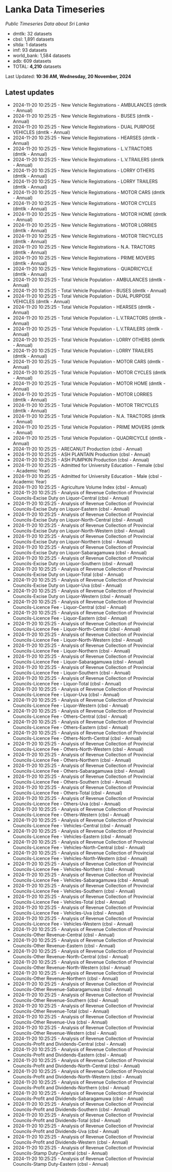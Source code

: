 # Lanka Data Timeseries
*Public Timeseries Data about Sri Lanka*

* dmtlk: 32 datasets
* cbsl: 1,891 datasets
* sltda: 1 datasets
* imf: 93 datasets
* world_bank: 1,584 datasets
* adb: 609 datasets
* TOTAL: **4,210** datasets

Last Updated: **10:36 AM, Wednesday, 20 November, 2024**

## Latest updates

* 2024-11-20 10:25:25 - New Vehicle Registrations - AMBULANCES (dmtlk - Annual)
* 2024-11-20 10:25:25 - New Vehicle Registrations - BUSES (dmtlk - Annual)
* 2024-11-20 10:25:25 - New Vehicle Registrations - DUAL PURPOSE VEHICLES (dmtlk - Annual)
* 2024-11-20 10:25:25 - New Vehicle Registrations - HEARSES (dmtlk - Annual)
* 2024-11-20 10:25:25 - New Vehicle Registrations - L.V.TRACTORS (dmtlk - Annual)
* 2024-11-20 10:25:25 - New Vehicle Registrations - L.V.TRAILERS (dmtlk - Annual)
* 2024-11-20 10:25:25 - New Vehicle Registrations - LORRY OTHERS (dmtlk - Annual)
* 2024-11-20 10:25:25 - New Vehicle Registrations - LORRY TRAILERS (dmtlk - Annual)
* 2024-11-20 10:25:25 - New Vehicle Registrations - MOTOR CARS (dmtlk - Annual)
* 2024-11-20 10:25:25 - New Vehicle Registrations - MOTOR CYCLES (dmtlk - Annual)
* 2024-11-20 10:25:25 - New Vehicle Registrations - MOTOR HOME (dmtlk - Annual)
* 2024-11-20 10:25:25 - New Vehicle Registrations - MOTOR LORRIES (dmtlk - Annual)
* 2024-11-20 10:25:25 - New Vehicle Registrations - MOTOR TRICYCLES (dmtlk - Annual)
* 2024-11-20 10:25:25 - New Vehicle Registrations - N.A. TRACTORS (dmtlk - Annual)
* 2024-11-20 10:25:25 - New Vehicle Registrations - PRIME MOVERS (dmtlk - Annual)
* 2024-11-20 10:25:25 - New Vehicle Registrations - QUADRICYCLE (dmtlk - Annual)
* 2024-11-20 10:25:25 - Total Vehicle Population - AMBULANCES (dmtlk - Annual)
* 2024-11-20 10:25:25 - Total Vehicle Population - BUSES (dmtlk - Annual)
* 2024-11-20 10:25:25 - Total Vehicle Population - DUAL PURPOSE VEHICLES (dmtlk - Annual)
* 2024-11-20 10:25:25 - Total Vehicle Population - HEARSES (dmtlk - Annual)
* 2024-11-20 10:25:25 - Total Vehicle Population - L.V.TRACTORS (dmtlk - Annual)
* 2024-11-20 10:25:25 - Total Vehicle Population - L.V.TRAILERS (dmtlk - Annual)
* 2024-11-20 10:25:25 - Total Vehicle Population - LORRY OTHERS (dmtlk - Annual)
* 2024-11-20 10:25:25 - Total Vehicle Population - LORRY TRAILERS (dmtlk - Annual)
* 2024-11-20 10:25:25 - Total Vehicle Population - MOTOR CARS (dmtlk - Annual)
* 2024-11-20 10:25:25 - Total Vehicle Population - MOTOR CYCLES (dmtlk - Annual)
* 2024-11-20 10:25:25 - Total Vehicle Population - MOTOR HOME (dmtlk - Annual)
* 2024-11-20 10:25:25 - Total Vehicle Population - MOTOR LORRIES (dmtlk - Annual)
* 2024-11-20 10:25:25 - Total Vehicle Population - MOTOR TRICYCLES (dmtlk - Annual)
* 2024-11-20 10:25:25 - Total Vehicle Population - N.A. TRACTORS (dmtlk - Annual)
* 2024-11-20 10:25:25 - Total Vehicle Population - PRIME MOVERS (dmtlk - Annual)
* 2024-11-20 10:25:25 - Total Vehicle Population - QUADRICYCLE (dmtlk - Annual)
* 2024-11-20 10:25:25 - ARECANUT Production (cbsl - Annual)
* 2024-11-20 10:25:25 - ASH PLANTAIN Production (cbsl - Annual)
* 2024-11-20 10:25:25 - ASH PUMPKIN Production (cbsl - Annual)
* 2024-11-20 10:25:25 - Admitted for University Education - Female (cbsl - Academic Year)
* 2024-11-20 10:25:25 - Admitted for University Education - Male (cbsl - Academic Year)
* 2024-11-20 10:25:25 - Agriculture Volume Index (cbsl - Annual)
* 2024-11-20 10:25:25 - Analysis of Revenue Collection of Provincial Councils-Excise Duty on Liquor-Central (cbsl - Annual)
* 2024-11-20 10:25:25 - Analysis of Revenue Collection of Provincial Councils-Excise Duty on Liquor-Eastern (cbsl - Annual)
* 2024-11-20 10:25:25 - Analysis of Revenue Collection of Provincial Councils-Excise Duty on Liquor-North-Central (cbsl - Annual)
* 2024-11-20 10:25:25 - Analysis of Revenue Collection of Provincial Councils-Excise Duty on Liquor-North-Western (cbsl - Annual)
* 2024-11-20 10:25:25 - Analysis of Revenue Collection of Provincial Councils-Excise Duty on Liquor-Northern (cbsl - Annual)
* 2024-11-20 10:25:25 - Analysis of Revenue Collection of Provincial Councils-Excise Duty on Liquor-Sabaragamuwa (cbsl - Annual)
* 2024-11-20 10:25:25 - Analysis of Revenue Collection of Provincial Councils-Excise Duty on Liquor-Southern (cbsl - Annual)
* 2024-11-20 10:25:25 - Analysis of Revenue Collection of Provincial Councils-Excise Duty on Liquor-Total (cbsl - Annual)
* 2024-11-20 10:25:25 - Analysis of Revenue Collection of Provincial Councils-Excise Duty on Liquor-Uva (cbsl - Annual)
* 2024-11-20 10:25:25 - Analysis of Revenue Collection of Provincial Councils-Excise Duty on Liquor-Western (cbsl - Annual)
* 2024-11-20 10:25:25 - Analysis of Revenue Collection of Provincial Councils-Licence Fee - Liquor-Central (cbsl - Annual)
* 2024-11-20 10:25:25 - Analysis of Revenue Collection of Provincial Councils-Licence Fee - Liquor-Eastern (cbsl - Annual)
* 2024-11-20 10:25:25 - Analysis of Revenue Collection of Provincial Councils-Licence Fee - Liquor-North-Central (cbsl - Annual)
* 2024-11-20 10:25:25 - Analysis of Revenue Collection of Provincial Councils-Licence Fee - Liquor-North-Western (cbsl - Annual)
* 2024-11-20 10:25:25 - Analysis of Revenue Collection of Provincial Councils-Licence Fee - Liquor-Northern (cbsl - Annual)
* 2024-11-20 10:25:25 - Analysis of Revenue Collection of Provincial Councils-Licence Fee - Liquor-Sabaragamuwa (cbsl - Annual)
* 2024-11-20 10:25:25 - Analysis of Revenue Collection of Provincial Councils-Licence Fee - Liquor-Southern (cbsl - Annual)
* 2024-11-20 10:25:25 - Analysis of Revenue Collection of Provincial Councils-Licence Fee - Liquor-Total (cbsl - Annual)
* 2024-11-20 10:25:25 - Analysis of Revenue Collection of Provincial Councils-Licence Fee - Liquor-Uva (cbsl - Annual)
* 2024-11-20 10:25:25 - Analysis of Revenue Collection of Provincial Councils-Licence Fee - Liquor-Western (cbsl - Annual)
* 2024-11-20 10:25:25 - Analysis of Revenue Collection of Provincial Councils-Licence Fee - Others-Central (cbsl - Annual)
* 2024-11-20 10:25:25 - Analysis of Revenue Collection of Provincial Councils-Licence Fee - Others-Eastern (cbsl - Annual)
* 2024-11-20 10:25:25 - Analysis of Revenue Collection of Provincial Councils-Licence Fee - Others-North-Central (cbsl - Annual)
* 2024-11-20 10:25:25 - Analysis of Revenue Collection of Provincial Councils-Licence Fee - Others-North-Western (cbsl - Annual)
* 2024-11-20 10:25:25 - Analysis of Revenue Collection of Provincial Councils-Licence Fee - Others-Northern (cbsl - Annual)
* 2024-11-20 10:25:25 - Analysis of Revenue Collection of Provincial Councils-Licence Fee - Others-Sabaragamuwa (cbsl - Annual)
* 2024-11-20 10:25:25 - Analysis of Revenue Collection of Provincial Councils-Licence Fee - Others-Southern (cbsl - Annual)
* 2024-11-20 10:25:25 - Analysis of Revenue Collection of Provincial Councils-Licence Fee - Others-Total (cbsl - Annual)
* 2024-11-20 10:25:25 - Analysis of Revenue Collection of Provincial Councils-Licence Fee - Others-Uva (cbsl - Annual)
* 2024-11-20 10:25:25 - Analysis of Revenue Collection of Provincial Councils-Licence Fee - Others-Western (cbsl - Annual)
* 2024-11-20 10:25:25 - Analysis of Revenue Collection of Provincial Councils-Licence Fee - Vehicles-Central (cbsl - Annual)
* 2024-11-20 10:25:25 - Analysis of Revenue Collection of Provincial Councils-Licence Fee - Vehicles-Eastern (cbsl - Annual)
* 2024-11-20 10:25:25 - Analysis of Revenue Collection of Provincial Councils-Licence Fee - Vehicles-North-Central (cbsl - Annual)
* 2024-11-20 10:25:25 - Analysis of Revenue Collection of Provincial Councils-Licence Fee - Vehicles-North-Western (cbsl - Annual)
* 2024-11-20 10:25:25 - Analysis of Revenue Collection of Provincial Councils-Licence Fee - Vehicles-Northern (cbsl - Annual)
* 2024-11-20 10:25:25 - Analysis of Revenue Collection of Provincial Councils-Licence Fee - Vehicles-Sabaragamuwa (cbsl - Annual)
* 2024-11-20 10:25:25 - Analysis of Revenue Collection of Provincial Councils-Licence Fee - Vehicles-Southern (cbsl - Annual)
* 2024-11-20 10:25:25 - Analysis of Revenue Collection of Provincial Councils-Licence Fee - Vehicles-Total (cbsl - Annual)
* 2024-11-20 10:25:25 - Analysis of Revenue Collection of Provincial Councils-Licence Fee - Vehicles-Uva (cbsl - Annual)
* 2024-11-20 10:25:25 - Analysis of Revenue Collection of Provincial Councils-Licence Fee - Vehicles-Western (cbsl - Annual)
* 2024-11-20 10:25:25 - Analysis of Revenue Collection of Provincial Councils-Other Revenue-Central (cbsl - Annual)
* 2024-11-20 10:25:25 - Analysis of Revenue Collection of Provincial Councils-Other Revenue-Eastern (cbsl - Annual)
* 2024-11-20 10:25:25 - Analysis of Revenue Collection of Provincial Councils-Other Revenue-North-Central (cbsl - Annual)
* 2024-11-20 10:25:25 - Analysis of Revenue Collection of Provincial Councils-Other Revenue-North-Western (cbsl - Annual)
* 2024-11-20 10:25:25 - Analysis of Revenue Collection of Provincial Councils-Other Revenue-Northern (cbsl - Annual)
* 2024-11-20 10:25:25 - Analysis of Revenue Collection of Provincial Councils-Other Revenue-Sabaragamuwa (cbsl - Annual)
* 2024-11-20 10:25:25 - Analysis of Revenue Collection of Provincial Councils-Other Revenue-Southern (cbsl - Annual)
* 2024-11-20 10:25:25 - Analysis of Revenue Collection of Provincial Councils-Other Revenue-Total (cbsl - Annual)
* 2024-11-20 10:25:25 - Analysis of Revenue Collection of Provincial Councils-Other Revenue-Uva (cbsl - Annual)
* 2024-11-20 10:25:25 - Analysis of Revenue Collection of Provincial Councils-Other Revenue-Western (cbsl - Annual)
* 2024-11-20 10:25:25 - Analysis of Revenue Collection of Provincial Councils-Profit and Dividends-Central (cbsl - Annual)
* 2024-11-20 10:25:25 - Analysis of Revenue Collection of Provincial Councils-Profit and Dividends-Eastern (cbsl - Annual)
* 2024-11-20 10:25:25 - Analysis of Revenue Collection of Provincial Councils-Profit and Dividends-North-Central (cbsl - Annual)
* 2024-11-20 10:25:25 - Analysis of Revenue Collection of Provincial Councils-Profit and Dividends-North-Western (cbsl - Annual)
* 2024-11-20 10:25:25 - Analysis of Revenue Collection of Provincial Councils-Profit and Dividends-Northern (cbsl - Annual)
* 2024-11-20 10:25:25 - Analysis of Revenue Collection of Provincial Councils-Profit and Dividends-Sabaragamuwa (cbsl - Annual)
* 2024-11-20 10:25:25 - Analysis of Revenue Collection of Provincial Councils-Profit and Dividends-Southern (cbsl - Annual)
* 2024-11-20 10:25:25 - Analysis of Revenue Collection of Provincial Councils-Profit and Dividends-Total (cbsl - Annual)
* 2024-11-20 10:25:25 - Analysis of Revenue Collection of Provincial Councils-Profit and Dividends-Uva (cbsl - Annual)
* 2024-11-20 10:25:25 - Analysis of Revenue Collection of Provincial Councils-Profit and Dividends-Western (cbsl - Annual)
* 2024-11-20 10:25:25 - Analysis of Revenue Collection of Provincial Councils-Stamp Duty-Central (cbsl - Annual)
* 2024-11-20 10:25:25 - Analysis of Revenue Collection of Provincial Councils-Stamp Duty-Eastern (cbsl - Annual)